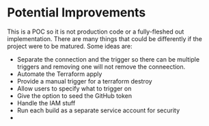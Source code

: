# Potential Improvements

This is a POC so it is not production code or a fully-fleshed out implementation.  There are many things
that could be differently if the project were to be matured.  Some ideas are:

- Separate the connection and the trigger so there can be multiple triggers and removing one will not remove the conneection.
- Automate the Terraform apply
- Provide a manual trigger for a terraform destroy
- Allow users to specify what to trigger on
- Give the option to seed the GitHub token
- Handle the IAM stuff
- Run each build as a separate service account for security
- 
